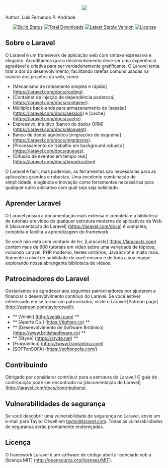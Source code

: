<p align="center"><img src="https://laravel.com/assets/img/components/logo-laravel.svg"></p>

Author: Luis Fernando P. Andrade

<p align="center">
<a href="https://travis-ci.org/laravel/framework"><img src="https://travis-ci.org/laravel/framework.svg" alt="Build Status"></a>
<a href="https://packagist.org/packages/laravel/framework"><img src="https://poser.pugx.org/laravel/framework/d/total.svg" alt="Total Downloads"></a>
<a href="https://packagist.org/packages/laravel/framework"><img src="https://poser.pugx.org/laravel/framework/v/stable.svg" alt="Latest Stable Version"></a>
<a href="https://packagist.org/packages/laravel/framework"><img src="https://poser.pugx.org/laravel/framework/license.svg" alt="License"></a>
</p>


## Sobre o Laravel

O Laravel é um framework de aplicação web com sintaxe expressiva e elegante. Acreditamos que o desenvolvimento deve ser uma experiência agradável e criativa para ser verdadeiramente gratificante. O Laravel tenta tirar a dor do desenvolvimento, facilitando tarefas comuns usadas na maioria dos projetos da web, como:

- [Mecanismo de roteamento simples e rápido] (https://laravel.com/docs/routing).
- [Container de injeção de dependência poderosa] (https://laravel.com/docs/container).
- Múltiplos back-ends para armazenamento de [sessão] (https://laravel.com/docs/session) e [cache] (https://laravel.com/docs/cache).
- Expressivo, intuitivo [banco de dados ORM] (https://laravel.com/docs/eloquent).
- Banco de dados agnóstico [migrações de esquema] (https://laravel.com/docs/migrations).
- [Processamento de trabalho em background robusto] (https://laravel.com/docs/queues).
- [Difusão de eventos em tempo real] (https://laravel.com/docs/broadcasting).

O Laravel é facil, mas poderoso, as ferramentas são necessárias para as aplicações grandes e robustas. Uma excelente combinação de simplicidade, elegância e inovação como ferramentas necessárias para qualquer outro aplicativo com qual seja seja solicitado.

## Aprender Laravel

O Laravel possui a documentação mais extensa e completa e a biblioteca de tutoriais em vídeo de qualquer estrutura moderna de aplicativos da Web. A [documentação do Laravel] (https://laravel.com/docs) é completa, completa e facilita a aprendizagem do framework.

Se você não está com vontade de ler, [Laracasts] (https://laracasts.com) contém mais de 900 tutoriais em vídeo sobre uma variedade de tópicos, incluindo Laravel, PHP moderno, testes unitários, JavaScript e muito mais. Aumente o nível de habilidade de você mesmo e de toda a sua equipe explorando nossa abrangente biblioteca de vídeos.

## Patrocinadores do Laravel

Gostaríamos de agradecer aos seguintes patrocinadores por ajudarem a financiar o desenvolvimento contínuo do Laravel. Se você estiver interessado em se tornar um patrocinador, visite o Laravel [Patreon page] (http://patreon.com/taylorotwell):

- ** [Vehikl] (http://vehikl.com) **
- ** [Aperte Co.] (https://tighten.co) **
- ** [Desenvolvimento de Software Britânico] (https://www.britishsoftware.co) **
- ** [Styde] (https://styde.net) **
- [Fragrantica] (https://www.fragrantica.com)
- [SOFTonSOFA] (https://softonsofa.com/)

## Contribuindo

Obrigado por considerar contribuir para a estrutura do Laravel! O guia de contribuição pode ser encontrado na [documentação do Laravel] (http://laravel.com/docs/contributions).

## Vulnerabilidades de segurança

Se você descobrir uma vulnerabilidade de segurança no Laravel, envie um e-mail para Taylor Otwell em taylor@laravel.com. Todas as vulnerabilidades de segurança serão prontamente endereçadas.

## Licença

O framework Laravel é um software de código aberto licenciado sob a [licença MIT] (http://opensource.org/licenses/MIT).
